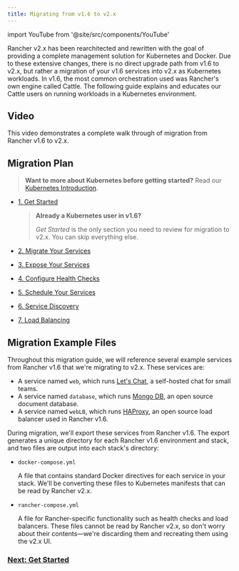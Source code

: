 ```yaml
---
title: Migrating from v1.6 to v2.x
---
```

import YouTube from '@site/src/components/YouTube'

Rancher v2.x has been rearchitected and rewritten with the goal of providing a complete management solution for Kubernetes and Docker.  Due to these extensive changes, there is no direct upgrade path from v1.6 to v2.x, but rather a migration of your v1.6 services into v2.x as Kubernetes workloads.  In v1.6, the most common orchestration used was Rancher's own engine called Cattle. The following guide explains and educates our Cattle users on running workloads in a Kubernetes environment.

## Video

This video demonstrates a complete walk through of migration from Rancher v1.6 to v2.x.

<YouTube id="OIifcqj5Srw"/>

## Migration Plan

>**Want to more about Kubernetes before getting started?** Read our [Kubernetes Introduction](../how-to-guides/new-user-guides/migrate-from-v1.6-v2.x/kubernetes-introduction.md).


- [1. Get Started](../how-to-guides/new-user-guides/migrate-from-v1.6-v2.x/install-and-configure-rancher.md)

    >**Already a Kubernetes user in v1.6?**
    >
    > _Get Started_ is the only section you need to review for migration to v2.x. You can skip everything else.
- [2. Migrate Your Services](../how-to-guides/new-user-guides/migrate-from-v1.6-v2.x/migrate-services.md)
- [3. Expose Your Services](../how-to-guides/new-user-guides/migrate-from-v1.6-v2.x/expose-services.md)
- [4. Configure Health Checks](../how-to-guides/new-user-guides/migrate-from-v1.6-v2.x/monitor-apps.md)
- [5. Schedule Your Services](../how-to-guides/new-user-guides/migrate-from-v1.6-v2.x/schedule-services.md)
- [6. Service Discovery](../how-to-guides/new-user-guides/migrate-from-v1.6-v2.x/discover-services.md)
- [7. Load Balancing](../how-to-guides/new-user-guides/migrate-from-v1.6-v2.x/load-balancing.md)


## Migration Example Files

Throughout this migration guide, we will reference several example services from Rancher v1.6 that we're migrating to v2.x. These services are:

- A service named `web`, which runs [Let's Chat](http://sdelements.github.io/lets-chat/), a self-hosted chat for small teams.
- A service named `database`, which runs [Mongo DB](https://www.mongodb.com/), an open source document database.
- A service named `webLB`, which runs [HAProxy](http://www.haproxy.org/), an open source load balancer used in Rancher v1.6.

During migration, we'll export these services from Rancher v1.6.  The export generates a unique directory for each Rancher v1.6 environment and stack, and two files are output into each stack's directory:

- `docker-compose.yml`

    A file that contains standard Docker directives for each service in your stack. We'll be converting these files to Kubernetes manifests that can be read by Rancher v2.x.

- `rancher-compose.yml`

    A file for Rancher-specific functionality such as health checks and load balancers. These files cannot be read by Rancher v2.x, so don't worry about their contents—we're discarding them and recreating them using the v2.x UI.


### [Next: Get Started](../how-to-guides/new-user-guides/migrate-from-v1.6-v2.x/install-and-configure-rancher.md)

